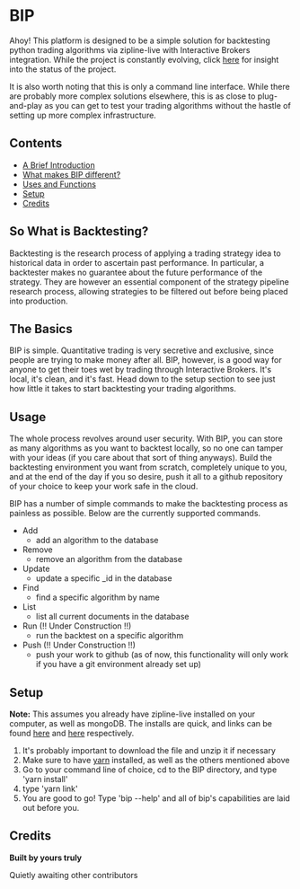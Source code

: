 # BIP

Ahoy! This platform is designed to be a simple solution for backtesting python trading algorithms via zipline-live with Interactive Brokers integration. While the project is constantly evolving, click [here](https://github.com/orgs/three-02/projects/1) for insight into the status of the project.

It is also worth noting that this is only a command line interface. While there are probably more complex solutions elsewhere, this is as close to plug-and-play as you can get to test your trading algorithms without the hastle of setting up more complex infrastructure.

## Contents

- [A Brief Introduction](#so-what-is-backtesting)
- [What makes BIP different?](#the-basics)
- [Uses and Functions](#usage)
- [Setup](#setup)
- [Credits](#credits)


## So What is Backtesting?

Backtesting is the research process of applying a trading strategy idea to historical data in order to ascertain past performance. In particular, a backtester makes no guarantee about the future performance of the strategy. They are however an essential component of the strategy pipeline research process, allowing strategies to be filtered out before being placed into production.

## The Basics

BIP is simple. Quantitative trading is very secretive and exclusive, since people are trying to make money after all. BIP, however, is a good way for anyone to get their toes wet by trading through Interactive Brokers. It's local, it's clean, and it's fast. Head down to the setup section to see just how little it takes to start backtesting your trading algorithms.

## Usage

The whole process revolves around user security. With BIP, you can store as many algorithms as you want to backtest locally, so no one can tamper with your ideas (if you care about that sort of thing anyways). Build the backtesting environment you want from scratch, completely unique to you, and at the end of the day if you so desire, push it all to a github repository of your choice to keep your work safe in the cloud.

BIP has a number of simple commands to make the backtesting process as painless as possible. Below are the currently supported commands.

- Add
    - add an algorithm to the database
- Remove
    - remove an algorithm from the database
- Update
    - update a specific _id in the database
- Find
    - find a specific algorithm by name
- List
    - list all current documents in the database
- Run (!! Under Construction !!)
    - run the backtest on a specific algorithm
- Push (!! Under Construction !!)
    - push your work to github (as of now, this functionality will only work if you have a git environment already set up)

## Setup

**Note:** This assumes you already have zipline-live installed on your computer, as well as mongoDB. The installs are quick, and links can be found [here](http://www.zipline-live.io/tutorial) and [here](https://docs.mongodb.com/manual/installation/) respectively.

1. It's probably important to download the file and unzip it if necessary
2. Make sure to have [yarn](https://yarnpkg.com/lang/en/docs/install/#mac-stable) installed, as well as the others mentioned above
3. Go to your command line of choice, cd to the BIP directory, and type 'yarn install'
4. type 'yarn link'
5. You are good to go! Type 'bip --help' and all of bip's capabilities are laid out before you.

## Credits

**Built by yours truly**

Quietly awaiting other contributors

